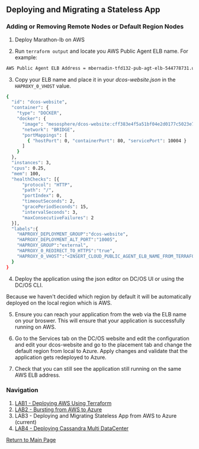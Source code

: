 ## Deploying and Migrating a Stateless App

### Adding or Removing Remote Nodes or Default Region Nodes

1. Deploy Marathon-lb on AWS

2. Run `terraform output` and locate you AWS Public Agent ELB name. For example:
```bash
AWS Public Agent ELB Address = mbernadin-tfd132-pub-agt-elb-544778731.us-east-1.elb.amazonaws.com
```

3. Copy your ELB name and place it in your _dcos-website.json_ in the `HAPROXY_0_VHOST` value. 

```bash 
{
  "id": "dcos-website",
  "container": {
    "type": "DOCKER",
    "docker": {
      "image": "mesosphere/dcos-website:cff383e4f5a51bf04e2d0177c5023e7cebcab3cc",
      "network": "BRIDGE",
      "portMappings": [
        { "hostPort": 0, "containerPort": 80, "servicePort": 10004 }
      ]
    }
  },
  "instances": 3,
  "cpus": 0.25,
  "mem": 100,
  "healthChecks": [{
      "protocol": "HTTP",
      "path": "/",
      "portIndex": 0,
      "timeoutSeconds": 2,
      "gracePeriodSeconds": 15,
      "intervalSeconds": 3,
      "maxConsecutiveFailures": 2
  }],
  "labels":{
    "HAPROXY_DEPLOYMENT_GROUP":"dcos-website",
    "HAPROXY_DEPLOYMENT_ALT_PORT":"10005",
    "HAPROXY_GROUP":"external",
    "HAPROXY_0_REDIRECT_TO_HTTPS":"true",
    "HAPROXY_0_VHOST":"<INSERT_CLOUD_PUBLIC_AGENT_ELB_NAME_FROM_TERRAFORM_OUTPUT>"
  }
}
```

4. Deploy the application using the json editor on DC/OS UI or using the DC/OS CLI. 
 
Because we haven't decided which region by default it will be automatically deployed on the local region which is AWS. 

5. Ensure you can reach your application from the web via the ELB name on your broswer. This will ensure that your application is successfully running on AWS.

6. Go to the Services tab on the DC/OS website and edit the configuration and edit your dcos-website and go to the placement tab and change the default region from local to Azure. Apply changes and validate that the application gets redeployed to Azure.

7. Check that you can still see the application still running on the same AWS ELB address.

### Navigation

1. [LAB1 - Deploying AWS Using Terraform](./lab-1-deploying-hybrid-cluster.md)
2. [LAB2 - Bursting from AWS to Azure](./lab-2-bursting-from-aws-to-azure.md)
3. LAB3 - Deploying and Migrating Stateless App from AWS to Azure (current)
4. [LAB4 - Deploying Cassandra Multi DataCenter](./lab-4-deploying-cassandra-multi-dc-cluster.md)

[Return to Main Page](../README.md)
